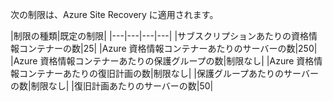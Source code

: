 次の制限は、Azure Site Recovery に適用されます。


|制限の種類|既定の制限|
|---|---|---|---|
|サブスクリプションあたりの資格情報コンテナーの数|25|
|Azure 資格情報コンテナーあたりのサーバーの数|250|
|Azure 資格情報コンテナーあたりの保護グループの数|制限なし|
|Azure 資格情報コンテナーあたりの復旧計画の数|制限なし|
|保護グループあたりのサーバーの数|制限なし|
|復旧計画あたりのサーバーの数|50|

<!---HONumber=July15_HO4-->